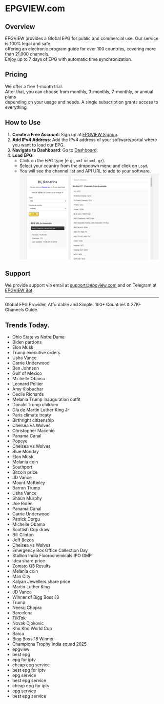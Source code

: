 # EPGVIEW.com



## Overview
EPGVIEW provides a Global EPG for public and commercial use. Our service is 100% legal and safe\
offering an electronic program guide for over 100 countries, covering more than 21,000 channels.\
Enjoy up to 7 days of EPG with automatic time synchronization.

## Pricing
We offer a free 1-month trial. \
After that, you can choose from monthly, 3-monthly, 7-monthly, or annual plans \
depending on your usage and needs. A single subscription grants access to everything.

## How to Use
1. **Create a Free Account**: Sign up at [EPGVIEW Signup](https://epgview.com/signup.php).
2. **Add IPv4 Address**: Add the IPv4 address of your software/portal where you want to load our EPG.
3. **Navigate to Dashboard**: Go to [Dashboard](https://epgview.com/dashboard.php).
4. **Load EPG**:
   - Click on the EPG type (e.g., `xml` or `xml.gz`).
   - Select your country from the dropdown menu and click on `Load`.
   - You will see the channel list and API URL to add to your software.
![EPGVIEW](img/dashboard.png)
## Support
We provide support via email at [support@epgview.com](mailto:support@epgview.com) and on Telegram at [EPGVIEW Bot](https://t.me/epgview_bot).

---

Global EPG Provider, Affordable and Simple. 100+ Countries & 27K+ Channels Guide.

## Trends Today.

- Ohio State vs Notre Dame
- Biden pardons
- Elon Musk
- Trump executive orders
- Usha Vance
- Carrie Underwood
- Ben Johnson
- Gulf of Mexico
- Michelle Obama
- Leonard Peltier
- Amy Klobuchar
- Cecile Richards
- Melania Trump Inauguration outfit
- Donald Trump children
- Día de Martin Luther King Jr
- Paris climate treaty
- Birthright citizenship
- Chelsea vs Wolves
- Christopher Macchio
- Panama Canal
- Popeye
- Chelsea vs Wolves
- Blue Monday
- Elon Musk
- Melania coin
- Southport
- Bitcoin price
- JD Vance
- Mount McKinley
- Barron Trump
- Usha Vance
- Shaun Murphy
- Joe Biden
- Panama Canal
- Carrie Underwood
- Patrick Dorgu
- Michelle Obama
- Scottish Cup draw
- Bill Clinton
- Jeff Bezos
- Chelsea vs Wolves
- Emergency Box Office Collection Day
- Stallion India Fluorochemicals IPO GMP
- Idea share price
- Zomato Q3 Results
- Melania coin
- Man City
- Kalyan Jewellers share price
- Martin Luther King
- JD Vance
- Winner of Bigg Boss 18
- Trump
- Neeraj Chopra
- Barcelona
- TikTok
- Novak Djokovic
- Kho Kho World Cup
- Barca
- Bigg Boss 18 Winner
- Champions Trophy India squad 2025
- epgview
- best epg
- epg for iptv
- cheap epg service
- best epg for iptv
- epg service
- best epg service
- cheap epg for iptv
- epg service
- best epg service
